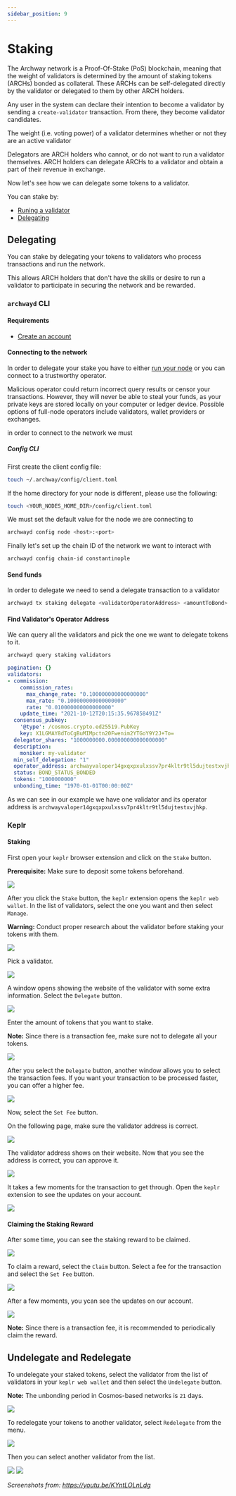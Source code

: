 ```yaml
---
sidebar_position: 9
---
```


# Staking
The Archway network is a Proof-Of-Stake (PoS) blockchain, meaning that the weight of validators is determined by the amount of staking tokens (ARCHs) bonded as collateral. These ARCHs can be self-delegated directly by the validator or delegated to them by other ARCH holders.

Any user in the system can declare their intention to become a validator by sending a `create-validator` transaction. From there, they become validator candidates.

The weight (i.e. voting power) of a validator determines whether or not they are an active validator

Delegators are ARCH holders who cannot, or do not want to run a validator themselves. ARCH holders can delegate ARCHs to a validator and obtain a part of their revenue in exchange.

Now let's see how we can delegate some tokens to a validator.

You can stake by:
- [Runing a validator](./validator/running-a-validator-node.md)
- [Delegating](./staking.md#Delegate)

## Delegating
You can stake by delegating your tokens to validators who process transactions and run the network.

This allows ARCH holders that don't have the skills or desire to run a validator to participate in securing the network and be rewarded.

### `archwayd` CLI

#### Requirements
- [Create an account](./overview/wallet.md#create-account)
#### Connecting to the network
In order to delegate your stake you have to either [run your node](./node/join-a-network.md) or you can connect to a trustworthy operator.

Malicious operator could return incorrect query results or censor your transactions. However, they will never be able to steal your funds, as your private keys are stored locally on your computer or ledger device. Possible options of full-node operators include validators, wallet providers or exchanges.

in order to connect to the network we must 

##### Config CLI

First create the client config file:

```bash
touch ~/.archway/config/client.toml
```

If the home directory for your node is different, please use the following:

```bash
touch <YOUR_NODES_HOME_DIR>/config/client.toml
```

We must set the default value for the node we are connecting to

```sh
archwayd config node <host>:<port>
```

Finally let's set up the chain ID of the network we want to interact with

```sh
archwayd config chain-id constantinople
```

#### Send funds
In order to delegate we need to send a delegate transaction to a validator

```sh
archwayd tx staking delegate <validatorOperatorAddress> <amountToBond> --from <yourKeyName> --gas auto --gas-adjustment 1.5 --gas-prices <gasPrice>
```

#### Find Validator's Operator Address

We can query all the validators and pick the one we want to delegate tokens to it.

```bash
archwayd query staking validators
```
```yml
pagination: {}
validators:
- commission:
    commission_rates:
      max_change_rate: "0.100000000000000000"
      max_rate: "0.100000000000000000"
      rate: "0.010000000000000000"
    update_time: "2021-10-12T20:15:35.967858491Z"
  consensus_pubkey:
    '@type': /cosmos.crypto.ed25519.PubKey
    key: X1LGMAY8dToCgBuMIMpctn20Fwenim2YTGoY9Y2J+To=
  delegator_shares: "1000000000.000000000000000000"
  description:
    moniker: my-validator
  min_self_delegation: "1"
  operator_address: archwayvaloper14gxqxpxulxssv7pr4kltr9tl5dujtestxvjhkp
  status: BOND_STATUS_BONDED
  tokens: "1000000000"
  unbonding_time: "1970-01-01T00:00:00Z"
```

As we can see in our example we have one validator and its operator address is `archwayvaloper14gxqxpxulxssv7pr4kltr9tl5dujtestxvjhkp`.

### Keplr


#### Staking

First open your `keplr` browser extension and click on the `Stake` button.

**Prerequisite:** Make sure to deposit some tokens beforehand.

![](./assets/staking01.png)

After you click the `Stake` button, the `keplr` extension opens the `keplr web wallet`. 
In the list of validators, select the one you want and then select `Manage`.

**Warning:** Conduct proper research about the validator before staking your tokens with them.

![](./assets/staking02.png)

Pick a validator.

![](./assets/staking03.png)

A window opens showing the website of the validator with some extra information.
Select the `Delegate` button.

![](./assets/staking04.png)

Enter the amount of tokens that you want to stake.

**Note:** Since there is a transaction fee, make sure not to delegate all your tokens.

![](./assets/staking05.png)

After you select the `Delegate` button, another window allows you to select the transaction fees. If you want your transaction to be processed faster, you can offer a higher fee.

![](./assets/staking06.png)

Now, select the `Set Fee` button.

On the following page, make sure the validator address is correct.

![](./assets/staking07.png)

The validator address shows on their website. Now that you see the address is correct, you can approve it.

![](./assets/staking08.png)

It takes a few moments for the transaction to get through. Open the `keplr` extension to see the updates on your account.

![](./assets/staking09.png)

#### Claiming the Staking Reward

After some time, you can see the staking reward to be claimed.

![](./assets/staking10.png)

To claim a reward, select the `Claim` button. 
Select a fee for the transaction and select the `Set Fee` button.

![](./assets/staking11.png)

After a few moments, you ycan see the updates on our account.

![](./assets/staking12.png)

**Note:** Since there is a transaction fee, it is recommended to periodically claim the reward.

## Undelegate and Redelegate

To undelegate your staked tokens, select the validator from the list of validators in your `keplr web wallet` and then select the `Undelegate` button.

**Note:** The unbonding period in Cosmos-based networks is `21` days. 

![](./assets/staking13.png)

To redelegate your tokens to another validator, select `Redelegate` from the menu.

![](./assets/staking14.png)

Then you can select another validator from the list.

![](./assets/staking15.png)
![](./assets/staking16.png)


_Screenshots from: https://youtu.be/KYntLOLnLdg_
